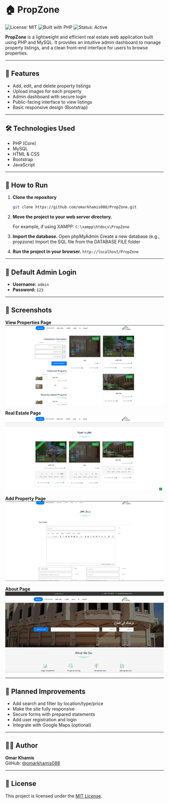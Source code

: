 # 🏠 PropZone


![License: MIT](https://img.shields.io/badge/License-MIT-yellow.svg)
![Built with PHP](https://img.shields.io/badge/Built%20with-PHP-blue)
![Status: Active](https://img.shields.io/badge/Status-Active-brightgreen)

**PropZone** is a lightweight and efficient real estate web application built using PHP and MySQL. It provides an intuitive admin dashboard to manage property listings, and a clean front-end interface for users to browse properties.

---

## 📌 Features

- Add, edit, and delete property listings  
- Upload images for each property  
- Admin dashboard with secure login  
- Public-facing interface to view listings  
- Basic responsive design (Bootstrap)  

---

## 🛠️ Technologies Used

- PHP (Core)
- MySQL
- HTML & CSS
- Bootstrap
- JavaScript

---

## 🚀 How to Run

1. **Clone the repository**

   ```bash
   git clone https://github.com/omarkhamis088/PropZone.git
   ```

2. **Move the project to your web server directory.**

   For example, if using XAMPP:
   `C:\xampp\htdocs\PropZone`

3. **Import the database.**
Open phpMyAdmin
Create a new database (e.g., propzone)
Import the SQL file from the DATABASE FILE folder

4. **Run the project in your browser.**
   `http://localhost/PropZone`
   
---

## 🔐 Default Admin Login

- **Username:** `admin`  
- **Password:** `123`

---


## 📸 Screenshots

**View Properties Page**  
![View properties Page Screenshot](screenshot/ViewProperties.png)

**Real Estate Page**  
![Real estate Page Screenshot](screenshot/RealEstate.png)

**Add Property Page**  
![Add a property Page Screenshot](screenshot/AddProperty.png)

**About Page**  
![About Page Screenshot](screenshot/About.png)

---

## 🧭 Planned Improvements
- Add search and filter by location/type/price
- Make the site fully responsive
- Secure forms with prepared statements
- Add user registration and login
- Integrate with Google Maps (optional)

---

## 👨‍💻 Author

**Omar Khamis**  
GitHub: [@omarkhamis088](https://github.com/omarkhamis088)

---

## 📄 License

This project is licensed under the [MIT License](https://opensource.org/licenses/MIT).
